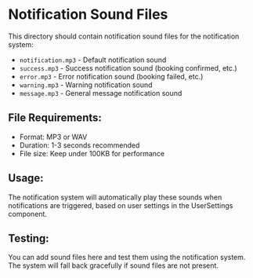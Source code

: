 # Notification Sound Files

This directory should contain notification sound files for the notification system:

- `notification.mp3` - Default notification sound
- `success.mp3` - Success notification sound (booking confirmed, etc.)
- `error.mp3` - Error notification sound (booking failed, etc.)
- `warning.mp3` - Warning notification sound
- `message.mp3` - General message notification sound

## File Requirements:
- Format: MP3 or WAV
- Duration: 1-3 seconds recommended
- File size: Keep under 100KB for performance

## Usage:
The notification system will automatically play these sounds when notifications are triggered, based on user settings in the UserSettings component.

## Testing:
You can add sound files here and test them using the notification system. The system will fall back gracefully if sound files are not present.
